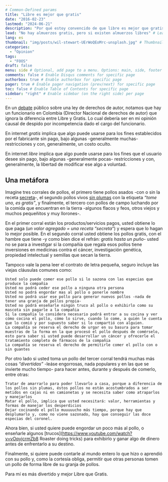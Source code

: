 ```yaml
---
# Common-Defined params
title: "Libre es mejor que gratis"
date: "2016-02-23"
lastmod: "2024-06-21"
description: "Por qué estoy convencido de que libre es mejor que gratis?"
lead: "No hay almuerzos gratis, pero si existen almuerzos libres" # Lead text
lang: es
thumbnail: "img/posts/wil-stewart-UErWoQEoMrc-unsplash.jpg" # Thumbnail image
categories:
  - "Opinion"
tags:
  - "FOOS"
draft: false
menu: side # Optional, add page to a menu. Options: main, side, footer
comments: false # Enable Disqus comments for specific page
authorbox: true # Enable authorbox for specific page
pager: true # Enable pager navigation (prev/next) for specific page
toc: false # Enable Table of Contents for specific page
sidebar: "right" # Enable sidebar (on the right side) per page
---
```


En un [debate](https://caracol.com.co/programa/2012/04/19/audios/1334861520_673102.html) público sobre una ley de derechos de autor, notamos que hay un funcionario en Colombia (Director Nacional de derechos de autor) que ignora la diferencia entre Libre y Gratis. Lo cual debería ser en mi opinión causal de despido por incompetencia dado el cargo del funcionario.

<!--more-->

En internet *gratis* implica que algo puede usarse para los fines establecidos por el fabricante sin pago, bajo algunas -generalmente muchas- restricciones y con, generalmente, un costo oculto.

En internet *libre* implica que algo puede usarse para los fines que el usuario desee sin pago, bajo algunas -generalmente pocas- restricciones y con, generalmente, la libertad de modificar ese algo a voluntad.

## Una metáfora

Imagine tres corrales de pollos, el primero tiene pollos asados -con o sin la receta [secreta](http://es.wikipedia.org/wiki/Kentucky_Fried_Chicken#Controversia)-, el segundo pollos vivos [sin plumas](www.elmundo.es/cronica/2002/345/1022488509.html) con la etiqueta *“tome uno, es gratis”*, y finalmente, el tercero con pollos de campo luchando por la comida que encuentran en la tierra -algunos flacos y feos, otros viejos y muchos pequeñitos y muy llorones-.

En el primer corral están los productos/servicios pagos, usted obtiene lo que paga (*un valor agregado = una receta “secreta”*) y espera que lo hagan lo mejor posible. En el segundo corral usted obtiene los pollos gratis, con el hambre que tiene -y como bien dice el refrán: *gratis hasta un puño*- usted no se para a investigar si la compañía que regala esos pollos tiene inversiones en medicinas contra el cáncer, investigación genética, propiedad intelectual y semillas que secan la tierra.

Tampoco vale la pena leer el contrato de letra pequeña, seguro incluye las viejas cláusulas comunes como:

    Usted solo puede comer ese pollo si lo sazona con las especias que produce la compañia
    Usted no podrá ceder ese pollo a ninguna otra persona
    Usted no podrá engordar mas al pollo o ponerle nombre
    Usted no podrá usar ese pollo para generar nuevos pollos -nada de tener una granja de pollos propia-
    Usted no podrá enseñarle ningún truco al pollo o exhibirlo como su mascota sin pagarle a la compañia
    Si la compañia lo considera necesario podrá entrar a su cocina y ver cómo cocina el pollo, cómo lo sirve, cuando lo come, a quién le cuenta que lo comió y por supuesto saber si lo compartió con alguien.
    La compañía se reserva el derecho de urgar en su basura para tomar muestras de la forma en la que procesó el pollo después de comérselo, esto para saber si usted puede desarrollar un cáncer y ofrecerle el tratamiento completo de fármacos de la compañia
    La compañía se reserva el derecho de permitirle comer el pollo con o sin guantes

Por otro lado si usted toma un pollo del tercer corral tendrá muchas más cosas *“divertidas”* -leáse engorrosas, nada populares y en las que se invierte mucho tiempo- para hacer antes, durante y después de comerlo, entre otras:

    Tratar de amarrarlo para poder llevarlo a casa, porque a diferencia de los pollos sin plumas, éstos pollos no están acostumbrados a ser metidos en cajas ni en camionetas y se necesita saber como atraparlos y manejarlos
    Matar el pollo, implica que usted necesitará: valor, herramientas y formas de manejar los desperdicios
    Dejar cocinando el pollo muuuuucho más tiempo, porque hay que desplumarlo y, como no viene sazonado, hay que conseguir las doce especias del coronel.

Ahora bien, si usted quiere puede engordar un poco más al pollo, o enseñarle algunos [trucos](https://www.youtube.com/watch?v=vOqyjcrmZb8 Roaster doing tricks) para exhibirlo y ganar algo de dinero antes de enfrentarlo a su destino. 

Finalmente, si quiere puede contarle al mundo entero lo que hizo o aprendió con su pollo y, como la cortesía obliga, permitir que otras personas tomen un pollo de forma libre de su granja de pollos.

Para mí es más divertido y mejor Libre que Gratis.